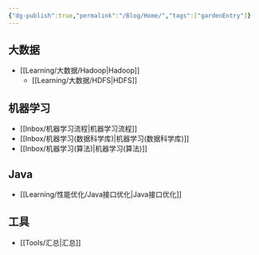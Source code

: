 ```yaml
---
{"dg-publish":true,"permalink":"/Blog/Home/","tags":["gardenEntry"]}
---
```


## 大数据
- [[Learning/大数据/Hadoop\|Hadoop]]
	- [[Learning/大数据/HDFS\|HDFS]]

## 机器学习
- [[Inbox/机器学习流程\|机器学习流程]]
- [[Inbox/机器学习(数据科学库)\|机器学习(数据科学库)]]
- [[Inbox/机器学习(算法)\|机器学习(算法)]]

## Java
- [[Learning/性能优化/Java接口优化\|Java接口优化]]

## 工具
- [[Tools/汇总\|汇总]]
